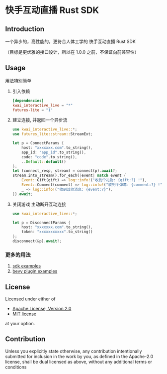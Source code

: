 # 快手互动直播 Rust SDK

## Introduction

一个异步的，高性能的，更符合人体工学的 快手互动直播 Rust SDK

（目标是更优雅的接口设计，所以在 1.0.0 之前，不保证向前兼容性）

## Usage

用法特别简单

1. 引入依赖

   ```toml
   [dependencies]
   kwai_interactive_live = "*"
   futures-lite = "1"
   ```

1. 建立连接, 并返回一个异步流

   ```rust
   use kwai_interactive_live::*;
   use futures_lite::stream::StreamExt;

   let p = ConnectParams {
       host: "xxxxxxx.com".to_string(),
       app_id: "app_id".to_string(),
       code: "code".to_string(),
       ..Default::default()
   };
   let (connect_resp, stream) = connect(p).await?;
   stream.into_stream().for_each(|event| match event {
       Event::Gift(gift) => log::info!("收到个礼物: {gift:?} !"),
       Event::Comment(comment) => log::info!("收到个弹幕: {comment:?} !"),
       _ => log::info!("收到其他消息: {event:?}"),
   }).await;
   ```

1. 关闭游戏 主动断开互动连接

   ```rust
   use kwai_interactive_live::*;

   let p = DisconnectParams {
       host: "xxxxxxx.com".to_string(),
       token: "xxxxxxxxxxx".to_string()
   };
   disconnect(&p).await?;
   ```

### 更多的用法

1. [sdk examples](https://github.com/interactive-live/kwai-interactive-live-rust/blob/main/examples/main.rs)
1. [bevy plugin examples](https://github.com/interactive-live/kwai-interactive-live-rust/blob/main/crates/kwai_interactive_live_bevy_plugin/examples/main.rs)

## License

Licensed under either of

- [Apache License, Version 2.0](LICENSE-APACHE)
- [MIT license](LICENSE-MIT)

at your option.

## Contribution

Unless you explicitly state otherwise, any contribution intentionally submitted
for inclusion in the work by you, as defined in the Apache-2.0 license, shall be
dual licensed as above, without any additional terms or conditions
